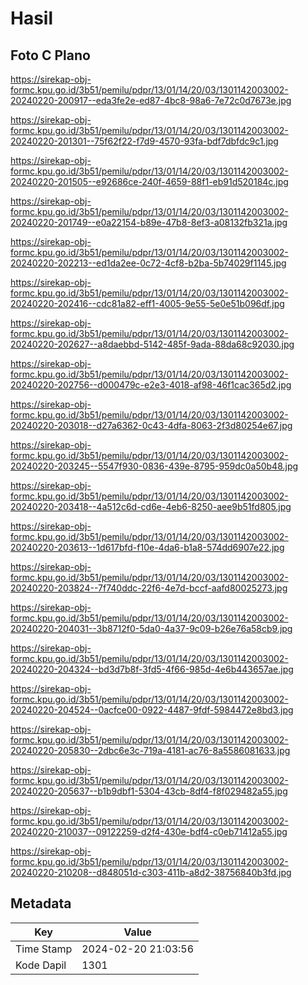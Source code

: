# Hasil

## Foto C Plano

https://sirekap-obj-formc.kpu.go.id/3b51/pemilu/pdpr/13/01/14/20/03/1301142003002-20240220-200917--eda3fe2e-ed87-4bc8-98a6-7e72c0d7673e.jpg

https://sirekap-obj-formc.kpu.go.id/3b51/pemilu/pdpr/13/01/14/20/03/1301142003002-20240220-201301--75f62f22-f7d9-4570-93fa-bdf7dbfdc9c1.jpg

https://sirekap-obj-formc.kpu.go.id/3b51/pemilu/pdpr/13/01/14/20/03/1301142003002-20240220-201505--e92686ce-240f-4659-88f1-eb91d520184c.jpg

https://sirekap-obj-formc.kpu.go.id/3b51/pemilu/pdpr/13/01/14/20/03/1301142003002-20240220-201749--e0a22154-b89e-47b8-8ef3-a08132fb321a.jpg

https://sirekap-obj-formc.kpu.go.id/3b51/pemilu/pdpr/13/01/14/20/03/1301142003002-20240220-202213--ed1da2ee-0c72-4cf8-b2ba-5b74029f1145.jpg

https://sirekap-obj-formc.kpu.go.id/3b51/pemilu/pdpr/13/01/14/20/03/1301142003002-20240220-202416--cdc81a82-eff1-4005-9e55-5e0e51b096df.jpg

https://sirekap-obj-formc.kpu.go.id/3b51/pemilu/pdpr/13/01/14/20/03/1301142003002-20240220-202627--a8daebbd-5142-485f-9ada-88da68c92030.jpg

https://sirekap-obj-formc.kpu.go.id/3b51/pemilu/pdpr/13/01/14/20/03/1301142003002-20240220-202756--d000479c-e2e3-4018-af98-46f1cac365d2.jpg

https://sirekap-obj-formc.kpu.go.id/3b51/pemilu/pdpr/13/01/14/20/03/1301142003002-20240220-203018--d27a6362-0c43-4dfa-8063-2f3d80254e67.jpg

https://sirekap-obj-formc.kpu.go.id/3b51/pemilu/pdpr/13/01/14/20/03/1301142003002-20240220-203245--5547f930-0836-439e-8795-959dc0a50b48.jpg

https://sirekap-obj-formc.kpu.go.id/3b51/pemilu/pdpr/13/01/14/20/03/1301142003002-20240220-203418--4a512c6d-cd6e-4eb6-8250-aee9b51fd805.jpg

https://sirekap-obj-formc.kpu.go.id/3b51/pemilu/pdpr/13/01/14/20/03/1301142003002-20240220-203613--1d617bfd-f10e-4da6-b1a8-574dd6907e22.jpg

https://sirekap-obj-formc.kpu.go.id/3b51/pemilu/pdpr/13/01/14/20/03/1301142003002-20240220-203824--7f740ddc-22f6-4e7d-bccf-aafd80025273.jpg

https://sirekap-obj-formc.kpu.go.id/3b51/pemilu/pdpr/13/01/14/20/03/1301142003002-20240220-204031--3b8712f0-5da0-4a37-9c09-b26e76a58cb9.jpg

https://sirekap-obj-formc.kpu.go.id/3b51/pemilu/pdpr/13/01/14/20/03/1301142003002-20240220-204324--bd3d7b8f-3fd5-4f66-985d-4e6b443657ae.jpg

https://sirekap-obj-formc.kpu.go.id/3b51/pemilu/pdpr/13/01/14/20/03/1301142003002-20240220-204524--0acfce00-0922-4487-9fdf-5984472e8bd3.jpg

https://sirekap-obj-formc.kpu.go.id/3b51/pemilu/pdpr/13/01/14/20/03/1301142003002-20240220-205830--2dbc6e3c-719a-4181-ac76-8a5586081633.jpg

https://sirekap-obj-formc.kpu.go.id/3b51/pemilu/pdpr/13/01/14/20/03/1301142003002-20240220-205637--b1b9dbf1-5304-43cb-8df4-f8f029482a55.jpg

https://sirekap-obj-formc.kpu.go.id/3b51/pemilu/pdpr/13/01/14/20/03/1301142003002-20240220-210037--09122259-d2f4-430e-bdf4-c0eb71412a55.jpg

https://sirekap-obj-formc.kpu.go.id/3b51/pemilu/pdpr/13/01/14/20/03/1301142003002-20240220-210208--d848051d-c303-411b-a8d2-38756840b3fd.jpg


## Metadata

| Key        | Value               |
| ---------- | ------------------- |
| Time Stamp | 2024-02-20 21:03:56 |
| Kode Dapil | 1301                |



